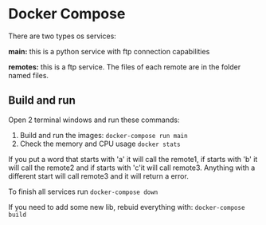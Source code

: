 # Docker Compose

There are two types os services:

**main:** this is a python service with ftp connection capabilities

**remotes:** this is a ftp service. The files of each remote are in the folder named files.

## Build and run

Open 2 terminal windows and run these commands:

1. Build and run the images: `docker-compose run main` 
2. Check the memory and CPU usage `docker stats`

If you put a word that starts with 'a' it will call the remote1, if starts with 'b' it will call the remote2 and if starts with  'c'it will call remote3. Anything with a different start will call remote3 and it will return a error.

To finish all services run `docker-compose down`

If you need to add some new lib, rebuid everything with: `docker-compose build`

